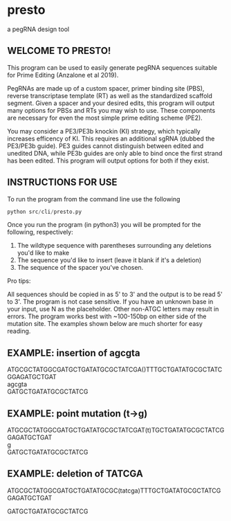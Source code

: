# presto

a pegRNA design tool

## WELCOME TO PRESTO!

This program can be used to easily generate pegRNA sequences suitable for Prime Editing (Anzalone et al 2019).

PegRNAs are made up of a custom spacer, primer binding site (PBS), reverse transcriptase template (RT) as well as the standardized scaffold segment.
Given a spacer and your desired edits, this program will output many options for PBSs and RTs you may wish to use.
These components are necessary for even the most simple prime editing scheme (PE2).

You may consider a PE3/PE3b knockin (KI) strategy, which typically increases efficency of KI. This requires an additional sgRNA (dubbed the PE3/PE3b guide).
PE3 guides cannot distinguish between edited and unedited DNA, while PE3b guides are only able to bind once the first strand has been edited.
This program will output options for both if they exist.

## INSTRUCTIONS FOR USE

To run the program from the command line use the following

```python
python src/cli/presto.py
```

Once you run the program (in python3) you will be prompted for the following, respectively:

1. The wildtype sequence with parentheses surrounding any deletions you'd like to make
2. The sequence you'd like to insert (leave it blank if it's a deletion)
3. The sequence of the spacer you've chosen.

Pro tips:

All sequences should be copied in as 5' to 3' and the output is to be read 5' to 3'.
The program is not case sensitive.
If you have an unknown base in your input, use N as the placeholder. Other non-ATGC letters may result in errors.
The program works best with ~100-150bp on either side of the mutation site. The examples shown below are much shorter for easy reading.

## EXAMPLE: insertion of agcgta

ATGCGCTATGGCGATGCTGATATGCGCTATCGA()TTTGCTGATATGCGCTATCGGAGATGCTGAT  
agcgta  
GATGCTGATATGCGCTATCG

## EXAMPLE: point mutation (t->g)

ATGCGCTATGGCGATGCTGATATGCGCTATCGAT(t)TGCTGATATGCGCTATCGGAGATGCTGAT  
g  
GATGCTGATATGCGCTATCG

## EXAMPLE: deletion of TATCGA

ATGCGCTATGGCGATGCTGATATGCGC(tatcga)TTTGCTGATATGCGCTATCGGAGATGCTGAT

GATGCTGATATGCGCTATCG
